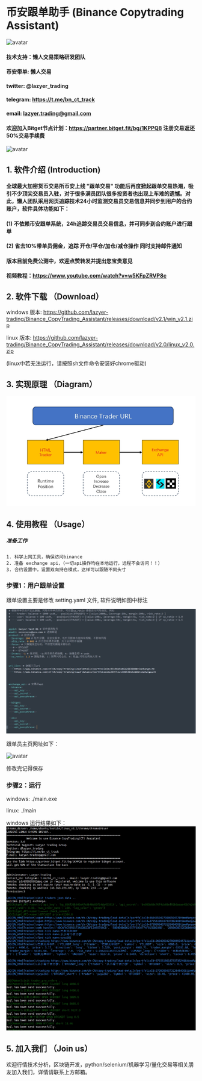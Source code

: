 # 币安跟单助手 (Binance Copytrading Assistant)
![avatar](img/img1.png)
#### 技术支持：懒人交易策略研发团队
#### 币安带单: 懒人交易
#### twitter: @lazyer_trading
#### telegram: https://t.me/bn_ct_track
#### email: lazyer.trading@gmail.com
#### 欢迎加入Bitget节点计划：https://partner.bitget.fit/bg/1KPPQ8 注册交易返还50%交易手续费
![avatar](img/img2.png)

## 1. 软件介绍 (Introduction)
#### 全球最大加密货币交易所币安上线 "跟单交易" 功能后再度掀起跟单交易热潮，吸引不少顶尖交易员入驻，对于很多满员团队很多投资者也出现上车难的遗憾。对此，懒人团队采用网页追踪技术24小时监测交易员交易信息并同步到用户的合约账户，软件具体功能如下：
#### (1) 不依赖币安跟单系统，24h追踪交易员交易信息，并可同步到合约账户进行跟单
#### (2) 省去10%带单员佣金，追踪 开仓/平仓/加仓/减仓操作 同时支持邮件通知
####  版本目前免费公测中，欢迎点赞转发并提出您宝贵意见
#### 视频教程：https://www.youtube.com/watch?v=w5KFpZRVP8c



## 2. 软件下载 （Download）

windows 版本: https://github.com/lazyer-trading/Binance_CopyTrading_Assistant/releases/download/v2.1/win_v2.1.zip

linux 版本: https://github.com/lazyer-trading/Binance_CopyTrading_Assistant/releases/download/v2.0/linux_v2.0.zip

(linux中若无法运行，请按照sh文件命令安装好chrome驱动)

## 3. 实现原理 （Diagram）
![avatar](img/img3.png)

## 4. 使用教程 （Usage）

##### 准备工作
    1. 科学上网工具，确保访问binance
    2. 准备 exchange api，（一切api操作均在本地运行，远程不会访问！！）
    3. 合约设置中，设置双向持仓模式，这样可以跟随不同头寸


### 步骤1：用户跟单设置
跟单设置主要是修改 setting.yaml 文件, 软件说明如图中标注

![avatar](img/img4.png)

跟单员主页网址如下：

![avatar](img/img5.png)

修改完记得保存

### 步骤2：运行
 windows: ./main.exe

 linux: ./main
 
 windows 运行结果如下：
 ![avatar](img/img6.png)




## 5. 加入我们 （Join us）

欢迎行情技术分析，区块链开发，python/selenium/机器学习/量化交易等相关朋友加入我们，详情请联系上方邮箱。

